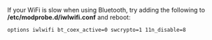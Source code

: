 If your WiFi is slow when using Bluetooth, try adding the following to **/etc/modprobe.d/iwlwifi.conf** and reboot:

```
options iwlwifi bt_coex_active=0 swcrypto=1 11n_disable=8
```
